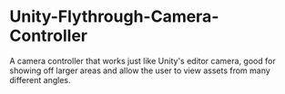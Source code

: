 # Unity-Flythrough-Camera-Controller

A camera controller that works just like Unity's editor camera, good for showing off larger areas and allow the user to view assets from many different angles.
